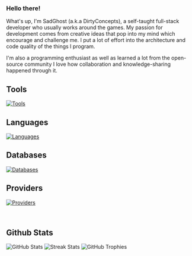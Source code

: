 ### Hello there!

What's up, I'm SadGhost (a.k.a DirtyConcepts), a self-taught full-stack developer who usually works around the games. My passion for development comes from creative ideas that pop into my mind which encourage and challenge me. I put a lot of effort into the architecture and code quality of the things I program.

I'm also a programming enthusiast as well as learned a lot from the open-source community I love how collaboration and knowledge-sharing happened through it.

## Tools
[![Tools](https://skillicons.dev/icons?i=idea,visualstudio,vscode,androidstudio,eclipse)](https://skillicons.dev)

## Languages
[![Languages](https://skillicons.dev/icons?i=java,kotlin,python,c,cpp,cs,ruby,rust,html,css,javascript,php,typescript,r)](https://skillicons.dev)

## Databases
[![Databases](https://skillicons.dev/icons?i=mysql,mongodb,redis,sqlite,firebase)](https://skillicons.dev)

## Providers
[![Providers](https://skillicons.dev/icons?i=aws,gcp,azure)](https://skillicons.dev)

</br>

## Github Stats
![GitHub Stats](https://github-readme-stats.vercel.app/api?username=dirtyconcept&show_icons=true&theme=dark&count_private=true&include_all_commits=true&hide_border=true)
![Streak Stats](https://github-readme-streak-stats.herokuapp.com/?user=dirtyconcept&theme=dark&hide_border=true)
![GitHub Trophies](https://github-profile-trophy.vercel.app/?username=dirtyconcept&theme=darkhub&no-bg=true&no-frame=true&margin-w=30)
